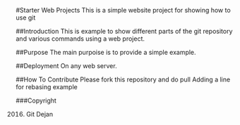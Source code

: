 #Starter Web Projects
This is a simple website project for showing how to use git

##Introduction
This is example to show different parts of the git repository and various commands using a web project.

##Purpose
The main purpoise is to provide a simple example.

##Deployment
On any web server.

##How To Contribute
Please fork this repository and do pull
Adding a line for rebasing example

###Copyright

2016. Git Dejan